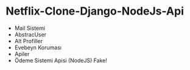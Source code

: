 # Netflix-Clone-Django-NodeJs-Api
- Mail Sistemi
- AbstracUser
- Alt Profiller
- Evebeyn Koruması
- Apiler
- Ödeme Sistemi Apisi (NodeJS) Fake!

